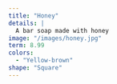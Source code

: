 ```yaml
---
title: "Honey"
details: |
  A bar soap made with honey
image: "/images/honey.jpg"
term: 8.99
colors:
  - "Yellow-brown"
shape: "Square"
---
```

